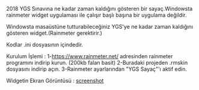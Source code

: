
2018 YGS Sınavına ne kadar zaman kaldığını gösteren bir sayaç.Windowsta rainmeter widget uygulaması ile çalışır başlı başına bir uygulama değildir.

Windowsta masaüstüne tutturabileceğiniz YGS'ye ne kadar zaman kaldığını gösteren widget.(Rainmeter gerektirir.)

Kodlar .ini dosyasının içindedir.

Kurulum İşlemi :
1-https://www.rainmeter.net/ adresinden rainmeter programını indirip kurun. (200kb falan basit)
2-Buradaki projeden .rmskin dosyasını indirip açın.
3-Rainmeter ayarlarından "YGS Sayaç"'ı aktif edin.

Widgetin Ekran Görüntüsü :
[screenshot](screenshot.png)
